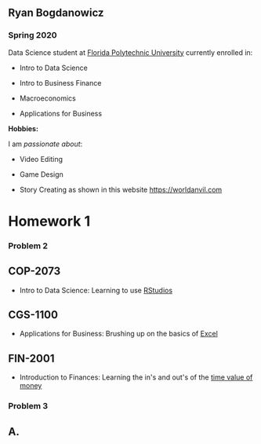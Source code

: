 ## Ryan Bogdanowicz

### Spring 2020 

Data Science student at [Florida Polytechnic University](https://www.floridapoly.edu) currently enrolled in: 

- Intro to Data Science

- Intro to Business Finance

- Macroeconomics

- Applications for Business

**Hobbies:**

I am _passionate about_: 

- Video Editing

- Game Design

- Story Creating as shown in this website <https://worldanvil.com>

# Homework 1

### Problem 2

## COP-2073
- Intro to Data Science: Learning to use [RStudios](https://rstudio.com/)

## CGS-1100
- Applications for Business: Brushing up on the basics of [Excel](https://products.office.com/en-us/excel)

## FIN-2001
- Introduction to Finances: Learning the in's and out's of the [time value of money](https://www.investopedia.com/terms/t/timevalueofmoney.asp)


### Problem 3
## A.


